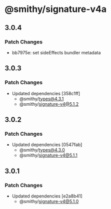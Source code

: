 # @smithy/signature-v4a

## 3.0.4

### Patch Changes

- bb7975e: set sideEffects bundler metadata

## 3.0.3

### Patch Changes

- Updated dependencies [358c1ff]
  - @smithy/types@4.3.1
  - @smithy/signature-v4@5.1.2

## 3.0.2

### Patch Changes

- Updated dependencies [0547fab]
  - @smithy/types@4.3.0
  - @smithy/signature-v4@5.1.1

## 3.0.1

### Patch Changes

- Updated dependencies [e2a8b41]
  - @smithy/signature-v4@5.1.0
